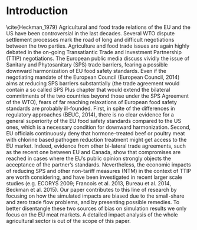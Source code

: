 # Introduction
\cite{Heckman_1979}
Agricultural and food trade relations of the EU and the US have been controversial in the last decades. Several WTO dispute settlement processes mark the road of long and difficult negotiations between the two parties. Agriculture and food trade issues are again highly debated in the on-going Transatlantic Trade and Investment Partnership (TTIP) negotiations. The European public media discuss vividly the issue of Sanitary and Phytosanitary (SPS) trade barriers, fearing a possible downward harmonization of EU food safety standards. 
Even if the negotiating mandate of the European Council (European Council, 2014) aims at reducing SPS barriers substantially (the trade agreement would contain a so called SPS Plus chapter that would extend the bilateral commitments of the two countries beyond those under the SPS Agreement of the WTO), fears of far reaching relaxations of European food safety standards are probably ill-founded. First, in spite of the differences in regulatory approaches (BEUC, 2014), there is no clear evidence for a general superiority of the EU food safety standards compared to the US ones, which is a necessary condition for downward harmonization. Second, EU officials continuously deny that hormone-treated beef or poultry meat with chlorine based pathogen reduction treatment might get access to the EU market. Indeed, evidence from other bi-lateral trade agreements, such as the recent one between EU and Canada, show that compromises are reached in cases where the EU’s public opinion strongly objects the acceptance of the partner’s standards. Nevertheless, the economic impacts of reducing SPS and other non-tariff measures (NTM) in the context of TTIP are worth considering, and have been investigated in recent larger scale studies (e.g. ECORYS 2009; Francois et al. 2013, Bureau et al. 2014, Beckman et al. 2015). Our paper contributes to this line of research by focusing on how the simulated impacts are biased due to the small-share and zero trade flow problems, and by presenting possible remedies. To better disentangle these two sources of bias on simulation results we only focus on the EU meat markets. A detailed impact analysis of the whole agricultural sector is out of the scope of this paper. 

